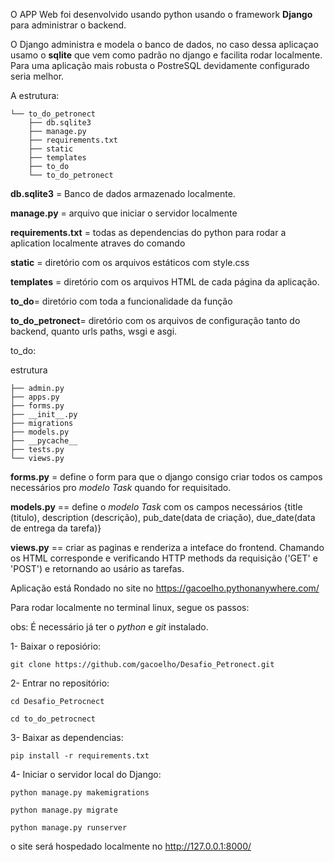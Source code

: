 O APP Web foi desenvolvido usando python usando o framework **Django** para administrar o backend.

O Django administra e modela o banco de dados, no caso dessa aplicaçao usamo o **sqlite** que vem como padrão no django e facilita rodar localmente.
Para uma aplicação mais robusta o PostreSQL devidamente configurado seria melhor.

A estrutura:
```
└── to_do_petronect
    ├── db.sqlite3
    ├── manage.py
    ├── requirements.txt
    ├── static
    ├── templates
    ├── to_do
    └── to_do_petronect
```

**db.sqlite3** = Banco de dados armazenado localmente.

**manage.py** = arquivo que iniciar o servidor localmente

**requirements.txt** = todas as dependencias do python para rodar a aplication localmente atraves do comando 

**static** = diretório com os arquivos estáticos com style.css

**templates** = diretório com os arquivos HTML de cada página da aplicação.

**to_do**= diretório com toda a funcionalidade da função

**to_do_petronect**= diretório com os arquivos de configuração tanto do backend, quanto urls paths, wsgi e asgi.

to_do:

estrutura
```
├── admin.py
├── apps.py
├── forms.py
├── __init__.py
├── migrations
├── models.py
├── __pycache__
├── tests.py
└── views.py
```

**forms.py** = define o form para que o django consigo criar todos os campos necessários pro *modelo Task* quando for requisitado.

**models.py** == define o *modelo Task* com os campos necessários {title (titulo), description (descrição), pub_date(data de criação), due_date(data de entrega da tarefa)}

**views.py** == criar as paginas e renderiza a inteface do frontend. Chamando os HTML corresponde e verificando HTTP methods da requisição ('GET' e 'POST') e retornando ao usário as tarefas.


Aplicação está Rondado no site no https://gacoelho.pythonanywhere.com/

Para rodar localmente no terminal linux, segue os passos:

obs: É necessário já ter o *python* e *git* instalado.

1- Baixar o reposiório:

```git clone https://github.com/gacoelho/Desafio_Petronect.git```

2- Entrar no repositório:

```cd Desafio_Petrocnect```

```cd to_do_petrocnect```

3- Baixar as dependencias:

```pip install -r requirements.txt```

4- Iniciar o servidor local do Django:

```python manage.py makemigrations```

```python manage.py migrate```

```python manage.py runserver```

o site será hospedado localmente no http://127.0.0.1:8000/



